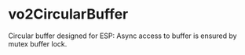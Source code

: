 # vo2CircularBuffer
Circular buffer designed for ESP: Async access to buffer is ensured by mutex buffer lock.
